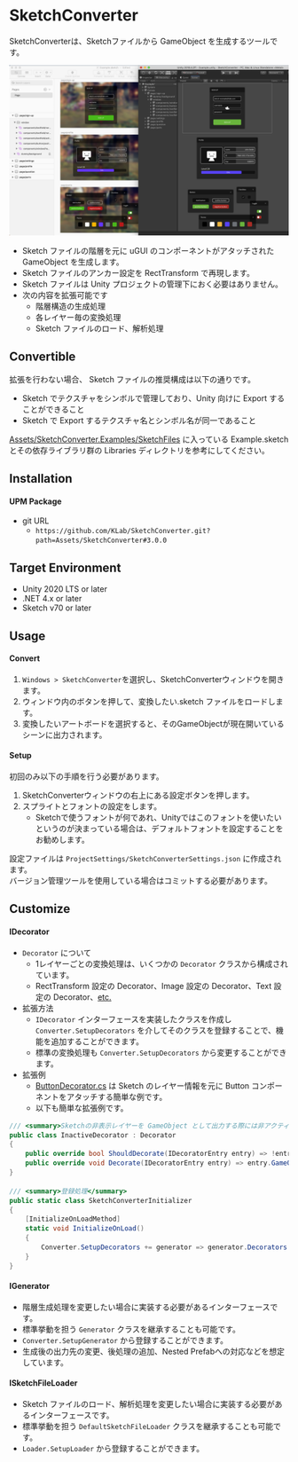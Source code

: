 # SketchConverter
SketchConverterは、Sketchファイルから GameObject を生成するツールです。

<img width="800" src="screenshot01.png">

- Sketch ファイルの階層を元に uGUI のコンポーネントがアタッチされた GameObject を生成します。
- Sketch ファイルのアンカー設定を RectTransform で再現します。
- Sketch ファイルは Unity プロジェクトの管理下におく必要はありません。
- 次の内容を拡張可能です
  - 階層構造の生成処理
  - 各レイヤー毎の変換処理
  - Sketch ファイルのロード、解析処理

## Convertible
拡張を行わない場合、 Sketch ファイルの推奨構成は以下の通りです。

- Sketch でテクスチャをシンボルで管理しており、Unity 向けに Export することができること
- Sketch で Export するテクスチャ名とシンボル名が同一であること

[Assets/SketchConverter.Examples/SketchFiles](Assets/SketchConverter.Examples/SketchFiles) に入っている Example.sketch とその依存ライブラリ群の Libraries ディレクトリを参考にしてください。

## Installation
#### UPM Package
- git URL
  - `https://github.com/KLab/SketchConverter.git?path=Assets/SketchConverter#3.0.0`

## Target Environment
- Unity 2020 LTS or later
- .NET 4.x or later
- Sketch v70 or later

## Usage
#### Convert
1. `Windows > SketchConverter`を選択し、SketchConverterウィンドウを開きます。
2. ウィンドウ内のボタンを押して、変換したい.sketch ファイルをロードします。
3. 変換したいアートボードを選択すると、そのGameObjectが現在開いているシーンに出力されます。

#### Setup
初回のみ以下の手順を行う必要があります。

1. SketchConverterウィンドウの右上にある設定ボタンを押します。
2. スプライトとフォントの設定をします。
    - Sketchで使うフォントが何であれ、Unityではこのフォントを使いたいというのが決まっている場合は、デフォルトフォントを設定することをお勧めします。

設定ファイルは `ProjectSettings/SketchConverterSettings.json` に作成されます。  
バージョン管理ツールを使用している場合はコミットする必要があります。

## Customize
#### IDecorator
- `Decorator` について
  - 1レイヤーごとの変換処理は、いくつかの `Decorator` クラスから構成されています。
  - RectTransform 設定の Decorator、Image 設定の Decorator、Text 設定の Decorator、[etc.](Assets/SketchConverter/Editor/Converter/Decorator)
- 拡張方法
  - `IDecorator` インターフェースを実装したクラスを作成し `Converter.SetupDecorators` を介してそのクラスを登録することで、機能を追加することができます。
  - 標準の変換処理も `Converter.SetupDecorators` から変更することができます。
- 拡張例
  - [ButtonDecorator.cs](Assets/SketchConverter.Examples/Editor/Decorator/ButtonDecorator.cs) は Sketch のレイヤー情報を元に Button コンポーネントをアタッチする簡単な例です。
  - 以下も簡単な拡張例です。
```cs
/// <summary>Sketchの非表示レイヤーを GameObject として出力する際には非アクティブにする機能</summary>
public class InactiveDecorator : Decorator
{
    public override bool ShouldDecorate(IDecoratorEntry entry) => !entry.Adapter.Layer.IsVisible;
    public override void Decorate(IDecoratorEntry entry) => entry.GameObject.SetActive(false);
}

/// <summary>登録処理</summary>
public static class SketchConverterInitializer
{
    [InitializeOnLoadMethod]
    static void InitializeOnLoad()
    {
        Converter.SetupDecorators += generator => generator.Decorators.Add(new InactiveDecorator());
    }
}
```

#### IGenerator
- 階層生成処理を変更したい場合に実装する必要があるインターフェースです。
- 標準挙動を担う `Generator` クラスを継承することも可能です。
- `Converter.SetupGenerator` から登録することができます。
- 生成後の出力先の変更、後処理の追加、Nested Prefabへの対応などを想定しています。

#### ISketchFileLoader
- Sketch ファイルのロード、解析処理を変更したい場合に実装する必要があるインターフェースです。
- 標準挙動を担う `DefaultSketchFileLoader` クラスを継承することも可能です。
- `Loader.SetupLoader` から登録することができます。
